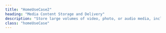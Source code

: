```yaml
---
title: "HomeUseCase2"
heading: "Media Content Storage and Delivery"
description: "Store large volumes of video, photo, or audio media, including tape / physical alternatives."
class: "homeUseCase"
---
```


